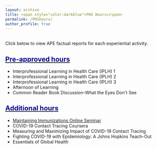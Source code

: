 ```yaml
---
layout: archive
title: <span style="color:darkblue">PHS Hours</span>  
permalink: /PHShours/
author_profile: true
---  
```

<br/> Click below to view APE factual reports for each experiential activity.

## <u><span style="color:darkblue">Pre-approved hours</span></u>     
* Interprofessional Learning in Health Care (IPLH) 1  
* Interprofessional Learning in Health Care (IPLH) 2  
* Interprofessional Learning in Health Care (IPLH) 3  
* Afternoon of Learning  
* Common Reader Book Discussion-What the Eyes Don't See      

## <u><span style="color:darkblue">Additional hours</span></u>     
* <a href="https://shalslikesepi.github.io/files/SN_APE 1 Immunizations Seminar.pdf" target="_blank" rel="noreferrer"> Maintaining Immunizations Online Seminar<a>  
* COVID-19 Contact Tracing Coursera  
* Measuring and Maximizing Impact of COVID-19 Contact Tracing  
* Fighting COVID-19 with Epidemiology: A Johns Hopkins Teach-Out  
* Essentials of Global Health  
